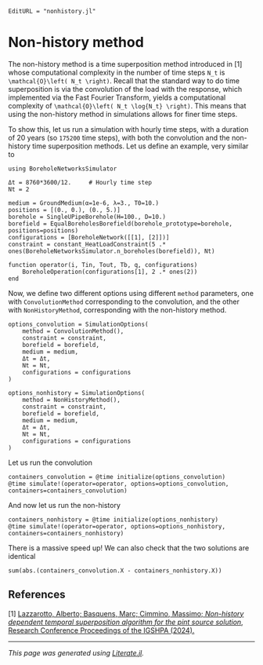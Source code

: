 ```@meta
EditURL = "nonhistory.jl"
```

# Non-history method

The non-history method is a time superposition method introduced in [1] whose computational complexity
in the number of time steps ``N_t`` is ``\mathcal{O}\left( N_t \right)``. Recall that the standard
way to do time superposition is via the convolution of the load with the response, which implemented
via the Fast Fourier Transform, yields a computational complexity of ``\mathcal{O}\left( N_t \log{N_t} \right)``.
This means that using the non-history method in simulations allows for finer time steps.

To show this, let us run a simulation with hourly time steps, with a duration of 20 years (so `175200` time steps),
with both the convolution and the non-history time superposition methods.
Let us define an example, very similar to

````@example nonhistory
using BoreholeNetworksSimulator

Δt = 8760*3600/12.     # Hourly time step
Nt = 2

medium = GroundMedium(α=1e-6, λ=3., T0=10.)
positions = [(0., 0.), (0., 5.)]
borehole = SingleUPipeBorehole(H=100., D=10.)
borefield = EqualBoreholesBorefield(borehole_prototype=borehole, positions=positions)
configurations = [BoreholeNetwork([[1], [2]])]
constraint = constant_HeatLoadConstraint(5 .* ones(BoreholeNetworksSimulator.n_boreholes(borefield)), Nt)

function operator(i, Tin, Tout, Tb, q, configurations)
    BoreholeOperation(configurations[1], 2 .* ones(2))
end
````

Now, we define two different options using different `method` parameters,
one with `ConvolutionMethod` corresponding to the convolution,
and the other with `NonHistoryMethod`, corresponding with the non-history method.

````@example nonhistory
options_convolution = SimulationOptions(
    method = ConvolutionMethod(),
    constraint = constraint,
    borefield = borefield,
    medium = medium,
    Δt = Δt,
    Nt = Nt,
    configurations = configurations
)

options_nonhistory = SimulationOptions(
    method = NonHistoryMethod(),
    constraint = constraint,
    borefield = borefield,
    medium = medium,
    Δt = Δt,
    Nt = Nt,
    configurations = configurations
)
````

Let us run the convolution

````@example nonhistory
containers_convolution = @time initialize(options_convolution)
@time simulate!(operator=operator, options=options_convolution, containers=containers_convolution)
````

And now let us run the non-history

````@example nonhistory
containers_nonhistory = @time initialize(options_nonhistory)
@time simulate!(operator=operator, options=options_nonhistory, containers=containers_nonhistory)
````

There is a massive speed up! We can also check that the two solutions are identical

````@example nonhistory
sum(abs.(containers_convolution.X - containers_nonhistory.X))
````

## References
[1] [Lazzarotto, Alberto; Basquens, Marc; Cimmino, Massimo;
_Non-history dependent temporal superposition algorithm for the pint source solution_,
Research Conference Proceedings of the IGSHPA (2024).](https://doi.org/10.22488/okstate.24.000021)

---

*This page was generated using [Literate.jl](https://github.com/fredrikekre/Literate.jl).*

